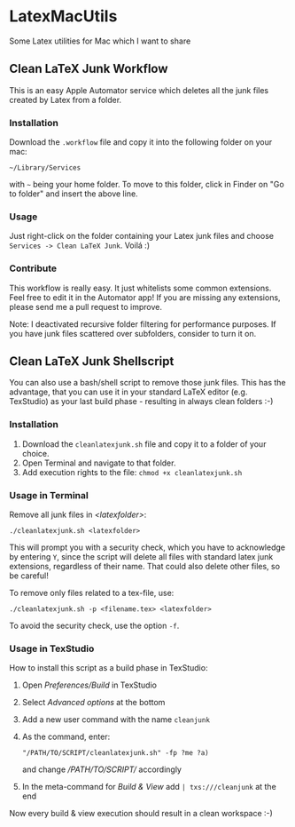 LatexMacUtils
=============

Some Latex utilities for Mac which I want to share

Clean LaTeX Junk Workflow
-------------------------

This is an easy Apple Automator service which deletes all the junk files created by Latex from a folder.

### Installation

Download the `.workflow` file and copy it into the following folder on your mac:

```
~/Library/Services
```

with `~` being your home folder. To move to this folder, click in Finder on "Go to folder" and insert the above line.

### Usage

Just right-click on the folder containing your Latex junk files and choose `Services -> Clean LaTeX Junk`.
Voilá :)

### Contribute

This workflow is really easy. It just whitelists some common extensions.
Feel free to edit it in the Automator app!
If you are missing any extensions, please send me a pull request to improve.

Note: I deactivated recursive folder filtering for performance purposes.
If you have junk files scattered over subfolders, consider to turn it on.

Clean LaTeX Junk Shellscript
----------------------------

You can also use a bash/shell script to remove those junk files. This has the advantage, that you can use it in your standard LaTeX editor (e.g. TexStudio) as your last build phase - resulting in always clean folders :-)

### Installation

1. Download the `cleanlatexjunk.sh` file and copy it to a folder of your choice.
2. Open Terminal and navigate to that folder.
3. Add execution rights to the file: `chmod +x cleanlatexjunk.sh`

### Usage in Terminal

Remove all junk files in *\<latexfolder>*:

```
./cleanlatexjunk.sh <latexfolder>
```

This will prompt you with a security check, which you have to acknowledge by entering `Y`, since the script will delete all files with standard latex junk extensions, regardless of their name. That could also delete other files, so be careful!

To remove only files related to a tex-file, use:

```
./cleanlatexjunk.sh -p <filename.tex> <latexfolder>
```

To avoid the security check, use the option `-f`.

### Usage in TexStudio

How to install this script as a build phase in TexStudio:

1. Open *Preferences/Build* in TexStudio
2. Select *Advanced options* at the bottom
3. Add a new user command with the name `cleanjunk`
4. As the command, enter:

	```
	"/PATH/TO/SCRIPT/cleanlatexjunk.sh" -fp ?me ?a) 
	```
	and change */PATH/TO/SCRIPT/* accordingly
5. In the meta-command for *Build & View* add `| txs:///cleanjunk` at the end

Now every build & view execution should result in a clean workspace :-)